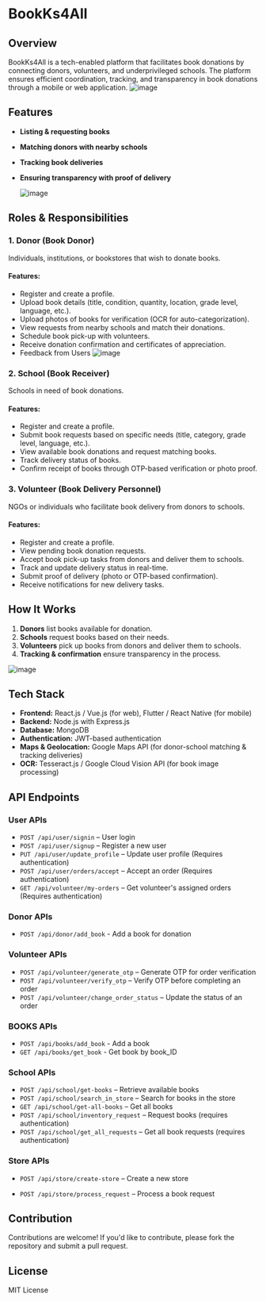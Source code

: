 # BookKs4All

## Overview
BookKs4All is a tech-enabled platform that facilitates book donations by connecting donors, volunteers, and underprivileged schools. The platform ensures efficient coordination, tracking, and transparency in book donations through a mobile or web application.
  ![image](https://github.com/user-attachments/assets/8662e2c7-7b87-48f0-bca5-09f6fee2d0a5)

## Features
- **Listing & requesting books**
- **Matching donors with nearby schools**
- **Tracking book deliveries**
- **Ensuring transparency with proof of delivery**

  ![image](https://github.com/user-attachments/assets/e607b962-8c6c-4dba-8619-4d1ad0d842f2)




## Roles & Responsibilities
### 1. Donor (Book Donor)
Individuals, institutions, or bookstores that wish to donate books.

#### Features:
- Register and create a profile.
- Upload book details (title, condition, quantity, location, grade level, language, etc.).
- Upload photos of books for verification (OCR for auto-categorization).
- View requests from nearby schools and match their donations.
- Schedule book pick-up with volunteers.
- Receive donation confirmation and certificates of appreciation.
- Feedback from Users
 ![image](https://github.com/user-attachments/assets/b2979114-9934-4fff-b88e-73aec05786de)


### 2. School (Book Receiver)
Schools in need of book donations.

#### Features:
- Register and create a profile.
- Submit book requests based on specific needs (title, category, grade level, language, etc.).
- View available book donations and request matching books.
- Track delivery status of books.
- Confirm receipt of books through OTP-based verification or photo proof.

### 3. Volunteer (Book Delivery Personnel)
NGOs or individuals who facilitate book delivery from donors to schools.

#### Features:
- Register and create a profile.
- View pending book donation requests.
- Accept book pick-up tasks from donors and deliver them to schools.
- Track and update delivery status in real-time.
- Submit proof of delivery (photo or OTP-based confirmation).
- Receive notifications for new delivery tasks.

## How It Works
1. **Donors** list books available for donation.
2. **Schools** request books based on their needs.
3. **Volunteers** pick up books from donors and deliver them to schools.
4. **Tracking & confirmation** ensure transparency in the process.

 ![image](https://github.com/user-attachments/assets/d126e533-9f08-4031-ab52-c65daff25e5d)


## Tech Stack
- **Frontend:** React.js / Vue.js (for web), Flutter / React Native (for mobile)
- **Backend:** Node.js with Express.js
- **Database:** MongoDB
- **Authentication:** JWT-based authentication
- **Maps & Geolocation:** Google Maps API (for donor-school matching & tracking deliveries)
- **OCR:** Tesseract.js / Google Cloud Vision API (for book image processing)

## API Endpoints

### User APIs
- `POST /api/user/signin` – User login
- `POST /api/user/signup` – Register a new user
- `PUT /api/user/update_profile` – Update user profile (Requires authentication)
- `POST /api/user/orders/accept` – Accept an order (Requires authentication)
- `GET /api/volunteer/my-orders` – Get volunteer's assigned orders (Requires authentication)

### Donor APIs
- `POST /api/donor/add_book` - Add a book for donation

### Volunteer APIs
- `POST /api/volunteer/generate_otp` – Generate OTP for order verification
- `POST /api/volunteer/verify_otp` – Verify OTP before completing an order
- `POST /api/volunteer/change_order_status` – Update the status of an order

### BOOKS APIs
- `POST /api/books/add_book` - Add a book
- `GET /api/books/get_book` - Get book by book_ID

### School APIs
- `POST /api/school/get-books` – Retrieve available books
- `POST /api/school/search_in_store` – Search for books in the store
- `GET /api/school/get-all-books` – Get all books
- `POST /api/school/inventory_request` – Request books (requires authentication)
- `POST /api/school/get_all_requests` – Get all book requests (requires authentication)

### Store APIs
- `POST /api/store/create-store` – Create a new store

- `POST /api/store/process_request` – Process a book request

## Contribution
Contributions are welcome! If you'd like to contribute, please fork the repository and submit a pull request.

## License
MIT License
